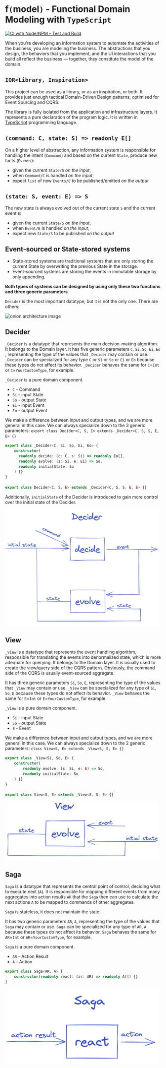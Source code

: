 # **f`(`model`)`** - Functional Domain Modeling with `TypeScript`

[![CI with Node/NPM - Test and Build](https://github.com/fraktalio/fmodel-ts/actions/workflows/node-test-build.yml/badge.svg)](https://github.com/fraktalio/fmodel-ts/actions/workflows/node-test-build.yml)

When you’re developing an information system to automate the activities of the business, you are modeling the business.
The abstractions that you design, the behaviors that you implement, and the UI interactions that you build all reflect
the business — together, they constitute the model of the domain.

## `IOR<Library, Inspiration>`

This project can be used as a library, or as an inspiration, or both. It provides just enough tactical Domain-Driven
Design patterns, optimised for Event Sourcing and CQRS.

The library is fully isolated from the application and infrastructure layers. It represents a pure 
declaration of the program logic. It is written in [TypeScript](https://www.typescriptlang.org/) programming language.
  
## `(command: C, state: S) => readonly E[]`

On a higher level of abstraction, any information system is responsible for handling the intent (`Command`) and based on
the current `State`, produce new facts (`Events`):

- given the current `State/S` *on the input*,
- when `Command/C` is handled *on the input*,
- expect `list` of new `Events/E` to be published/emitted *on the output*

## `(state: S, event: E) => S`

The new state is always evolved out of the current state `S` and the current event `E`:

- given the current `State/S` *on the input*,
- when `Event/E` is handled *on the input*,
- expect new `State/S` to be published *on the output*

## Event-sourced or State-stored systems

- State-stored systems are traditional systems that are only storing the current State by overwriting the previous State
  in the storage.
- Event-sourced systems are storing the events in immutable storage by only appending.

**Both types of systems can be designed by using only these two functions and three generic parameters**

`Decider` is the most important datatype, but it is not the only one. There are others:

![onion architecture image](.assets/onion.png)

## Decider

`_Decider` is a datatype that represents the main decision-making algorithm. It belongs to the Domain layer. It has five
generic parameters `C`, `Si`, `So`, `Ei`, `Eo` , representing the type of the values that `_Decider` may contain or use.
`_Decider` can be specialized for any type `C` or `Si` or `So` or `Ei` or `Eo` because these types do not affect its
behavior. `_Decider` behaves the same for `C`=`Int` or `C`=`YourCustomType`, for example.

`_Decider` is a pure domain component.

- `C` - Command
- `Si` - input State
- `So` - output State
- `Ei` - input Event
- `Eo` - output Event

We make a difference between input and output types, and we are more general in this case. We can always specialize down
to the 3 generic parameters: `export class Decider<C, S, E> extends _Decider<C, S, S, E, E> {}`

```typescript
export class _Decider<C, Si, So, Ei, Eo> {
    constructor(
      readonly decide: (c: C, s: Si) => readonly Eo[],
      readonly evolve: (s: Si, e: Ei) => So,
      readonly initialState: So
    ) {}
}

export class Decider<C, S, E> extends _Decider<C, S, S, E, E> {}
```

Additionally, `initialState` of the Decider is introduced to gain more control over the initial state of the Decider.

![decider image](.assets/decider.png)

## View

`_View`  is a datatype that represents the event handling algorithm, responsible for translating the events into
denormalized state, which is more adequate for querying. It belongs to the Domain layer. It is usually used to create
the view/query side of the CQRS pattern. Obviously, the command side of the CQRS is usually event-sourced aggregate.

It has three generic parameters `Si`, `So`, `E`, representing the type of the values that `_View` may contain or use.
`_View` can be specialized for any type of `Si`, `So`, `E` because these types do not affect its behavior.
`_View` behaves the same for `E`=`Int` or `E`=`YourCustomType`, for example.

`_View` is a pure domain component.

- `Si` - input State
- `So` - output State
- `E`  - Event

We make a difference between input and output types, and we are more general in this case. We can always specialize down
to the 2 generic parameters: `class View<S, E> extends _View<S, S, E> {}`

```typescript
export class _View<Si, So, E> {
    constructor(
        readonly evolve: (s: Si, e: E) => So,
        readonly initialState: So
    ) {}
}

export class View<S, E> extends _View<S, S, E> {}
```

![view image](.assets/view.png)

## Saga

`Saga` is a datatype that represents the central point of control, deciding what to execute next (`A`). It is
responsible for mapping different events from many aggregates into action results `AR` that the `Saga` then can use to
calculate the next actions `A` to be mapped to commands of other aggregates.

`Saga` is stateless, it does not maintain the state.

It has two generic parameters `AR`, `A`, representing the type of the values that `Saga` may contain or use.
`Saga` can be specialized for any type of `AR`, `A` because these types do not affect its behavior.
`Saga` behaves the same for `AR`=`Int` or `AR`=`YourCustomType`, for example.

`Saga` is a pure domain component.

- `AR` - Action Result
- `A`  - Action

```typescript
export class Saga<AR, A> {
    constructor(readonly react: (ar: AR) => readonly A[]) {}
}
```

![saga image](.assets/saga.png)


